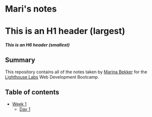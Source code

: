 # Mari's notes

# This is an H1 header (largest)

##### This is an H6 header (smallest)

## Summary

This repository contains all of the notes taken by [Marina Bekker](https://github.com/Mari-bekker) for the [Lighthouse Labs](https://www.lighthouselabs.ca/) Web Development Bootcamp. 

## Table of contents

* [Week 1](/Week_1)
  * [Day 1](/Week_1/Day_1)